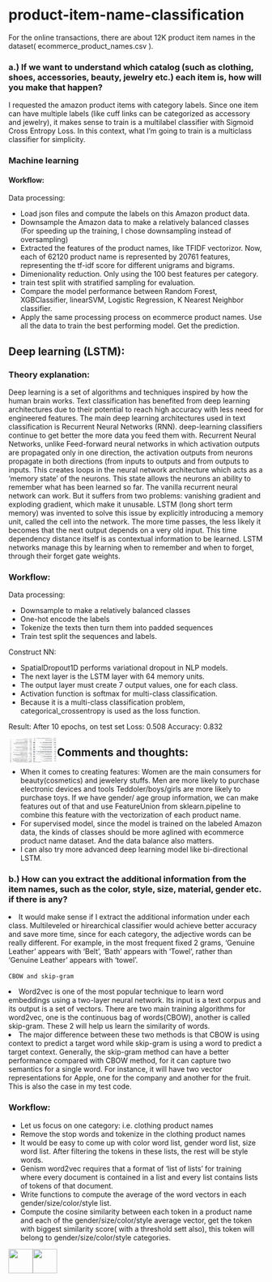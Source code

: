 # product-item-name-classification

For the online transactions, there are about 12K product item names in the dataset( ecommerce_product_names.csv ).

### a.) If we want to understand which catalog (such as clothing, shoes, accessories, beauty, jewelry etc.) each item is, how will you make that happen?

I requested the amazon product items with category labels.
Since one item can have multiple labels (like cuff links can be categorized as accessory and jewelry), 
it makes sense to train is a multilabel classifier with Sigmoid Cross Entropy Loss.
In this context, what I’m going to train is a multiclass classifier for simplicity.

### Machine learning

#### Workflow:

Data processing:
* Load json files and compute the labels on this Amazon product data.
* Downsample the Amazon data to make a relatively balanced classes (For speeding up the training, I chose downsampling instead of oversampling)
* Extracted the features of the product names, like TFIDF vectorizor. Now, each of 62120 product name is represented by 20761 features, representing the tf-idf score for different unigrams and bigrams.
* Dimenionality reduction. Only using the 100 best features per category.
* train test split with stratified sampling for evaluation.
* Compare the model performance between Random Forest, XGBClassifier, linearSVM, Logistic Regression, K Nearest Neighbor classifier.
* Apply the same processing process on ecommerce product names. Use all the data to train the best performing model. Get the prediction.


## Deep learning (LSTM):
### Theory explanation:
Deep learning is a set of algorithms and techniques inspired by how the human brain works. Text classification has benefited from deep learning architectures due to their potential to reach high accuracy with less need for engineered features. The main deep learning architectures used in text classification is Recurrent Neural Networks (RNN). deep-learning classifiers continue to get better the more data you feed them with.
Recurrent Neural Networks, unlike Feed-forward neural networks in which activation outputs are propagated only in one direction, the activation outputs from neurons propagate in both directions (from inputs to outputs and from outputs to inputs. This creates loops in the neural network architecture which acts as a ‘memory state’ of the neurons. This state allows the neurons an ability to remember what has been learned so far.
The vanilla recurrent neural network can work. But it suffers from two problems: vanishing gradient and exploding gradient, which make it unusable. LSTM (long short term memory) was invented to solve this issue by explicitly introducing a memory unit, called the cell into the network. The more time passes, the less likely it becomes that the next output depends on a very old input. This time dependency distance itself is as contextual information to be learned. LSTM networks manage this by learning when to remember and when to forget, through their forget gate weights.


### Workflow:
Data processing:
* Downsample to make a relatively balanced classes
* One-hot encode the labels
* Tokenize the texts then turn them into padded sequences
* Train test split the sequences and labels.

Construct NN:
* SpatialDropout1D performs variational dropout in NLP models.
* The next layer is the LSTM layer with 64 memory units.
* The output layer must create 7 output values, one for each class.
* Activation function is softmax for multi-class classification.
* Because it is a multi-class classification problem, categorical_crossentropy is used as the loss function.

Result:
After 10 epochs, on test set
Loss: 0.508
Accuracy: 0.832


<a href="url"><img src="https://github.com/JinghuiZhao/product-item-name-classification/blob/master/lstm_pred.png" align="left" height="48" width="48" ></a>
<a href="url"><img src="https://github.com/JinghuiZhao/product-item-name-classification/blob/master/lstm_pred2.png" align="left" height="48" width="48" ></a>

## Comments and thoughts:
* When it comes to creating features:
Women are the main consumers for beauty(cosmetics) and jewelery stuffs.
Men are more likely to purchase electronic devices and tools Teddoler/boys/girls are more
likely to purchase toys. If we have gender/ age group information, we can make features out of that and use
FeatureUnion from sklearn.pipeline to combine this feature with the vectorization of each
product name.
* For supervised model, since the model is trained on the labeled Amazon data, the kinds of classes should be more aglined with ecommerce product name dataset. And the data balance also matters.
* I can also try more advanced deep learning model like bi-directional LSTM.



### b.) How can you extract the additional information from the item names, such as the color, style, size, material, gender etc. if there is any?

<li> It would make sense if I extract the additional information under each class. Multileveled or hirearchical classifier would achieve better accuracy and save more time, since for each category, the adjective words can be really different. For example, in the most frequent fixed 2 grams, ‘Genuine Leather’ appears with ‘Belt’, ‘Bath’ appears with ‘Towel’, rather than ‘Genuine Leather’ appears with ‘towel’. </li>

``` CBOW and skip-gram ``` 
<li> Word2vec is one of the most popular technique to learn word embeddings using a two-layer neural network. Its input is a text corpus and its output is a set of vectors. There are two main training algorithms for word2vec, one is the continuous bag of words(CBOW), another is called skip-gram. These 2 will help us learn the similarity of words. </li>

<li> The major difference between these two methods is that CBOW is using context to predict a target word while skip-gram is using a word to predict a target context. Generally, the skip-gram method can have a better performance compared with CBOW method, for it can capture two semantics for a single word. For instance, it will have two vector representations for Apple, one for the company and another for the fruit. This is also the case in my test code. </li>

### Workflow:
* Let us focus on one category: i.e. clothing product names
* Remove the stop words and tokenize in the clothing product names
* It would be easy to come up with color word list, gender word list, size word list. After filtering the tokens in these lists, the rest will be style words.
* Genism word2vec requires that a format of ‘list of lists’ for training where every document is contained in a list and every list contains lists of tokens of that document.
* Write functions to compute the average of the word vectors in each gender/size/color/style list.
* Compute the cosine similarity between each token in a product name and each of the gender/size/color/style average vector, get the token with biggest similarity score( with a threshold sett also), this token will belong to gender/size/color/style categories.

<a href="url"><img src="https://github.com/JinghuiZhao/product-item-name-classification/blob/master/get_traits.png" align="left" height="48" width="48" ></a>
<a href="url"><img src="https://github.com/JinghuiZhao/product-item-name-classification/blob/master/attributes.png" align="left" height="48" width="48" ></a>
